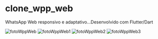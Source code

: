 # clone_wpp_web

WhatsApp Web responsivo e adaptativo...Desenvolvido com Flutter/Dart

![fotoWppWeb](https://user-images.githubusercontent.com/84547091/124522538-04e23d00-ddca-11eb-8707-3d50845e7a23.png)
![fotoWppWeb1](https://user-images.githubusercontent.com/84547091/124522541-06ac0080-ddca-11eb-8152-965e33b5156d.png)
![fotoWppWeb2](https://user-images.githubusercontent.com/84547091/124522545-07dd2d80-ddca-11eb-970a-b467c0545084.png)
![fotoWppWeb3](https://user-images.githubusercontent.com/84547091/124522546-090e5a80-ddca-11eb-906e-45c2ab9d624f.png)


